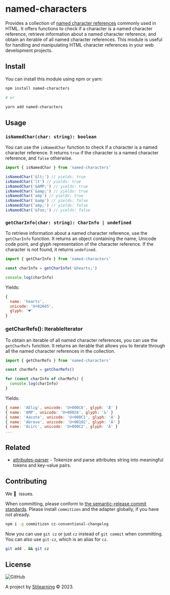 # named-characters

Provides a collection of [named character references](https://www.w3.org/TR/2011/WD-html5-20110525/named-character-references.html) commonly used in HTML. It offers functions to check if a character is a named character reference, retrieve information about a named character reference, and obtain an iterable of all named character references. This module is useful for handling and manipulating HTML character references in your web development projects.

## Install

You can install this module using npm or yarn:

```bash
npm install named-characters

# or

yarn add named-characters
```

## Usage

### `isNamedChar(char: string): boolean`

You can use the `isNamedChar` function to check if a character is a named character reference. It returns `true` if the character is a named character reference, and `false` otherwise.

```js
import { isNamedChar } from 'named-characters'

isNamedChar('&lt;') // yields: true
isNamedChar('lt') // yields: true
isNamedChar('&AMP;') // yields: true
isNamedChar('&amp;') // yields: true
isNamedChar('amp') // yields: true
isNamedChar('&amp') // yields: false
isNamedChar('amp;') // yields: false
isNamedChar('&foo;') // yields: false
```

### `getCharInfo(char: string): CharInfo | undefined`

To retrieve information about a named character reference, use the `getCharInfo` function. It returns an object containing the name, Unicode code point, and glyph representation of the character reference. If the character is not found, it returns `undefined`.

```js
import { getCharInfo } from 'named-characters'

const charInfo = getCharInfo('&hearts;')

console.log(charInfo)
```

Yields:

```js
{
  name: 'hearts',
  unicode: 'U+02665',
  glyph: '♥'
}
```

### getCharRefs(): IterableIterator<CharInfo>

To obtain an iterable of all named character references, you can use the `getCharRefs` function. It returns an iterable that allows you to iterate through all the named character references in the collection.

```js
import { getCharRefs } from 'named-characters'

const charRefs = getCharRefs()

for (const charInfo of charRefs) {
  console.log(charInfo)
}
```

Yields:

```js
{ name: 'AElig', unicode: 'U+000C6', glyph: 'Æ' }
{ name: 'AMP', unicode: 'U+00026', glyph: '&' }
{ name: 'Aacute', unicode: 'U+000C1', glyph: 'Á' }
{ name: 'Abreve', unicode: 'U+00102', glyph: 'Ă' }
{ name: 'Acirc', unicode: 'U+000C2', glyph: 'Â' }
...
```

## Related

- [attributes-parser](https://github.com/bent10/attributes-parser) - Tokenize and parse attributes string into meaningful tokens and key-value pairs.

## Contributing

We 💛&nbsp; issues.

When committing, please conform to [the semantic-release commit standards](https://www.conventionalcommits.org/). Please install `commitizen` and the adapter globally, if you have not already.

```bash
npm i -g commitizen cz-conventional-changelog
```

Now you can use `git cz` or just `cz` instead of `git commit` when committing. You can also use `git-cz`, which is an alias for `cz`.

```bash
git add . && git cz
```

## License

![GitHub](https://img.shields.io/github/license/bent10/named-characters)

A project by [Stilearning](https://stilearning.com) &copy; 2023.
